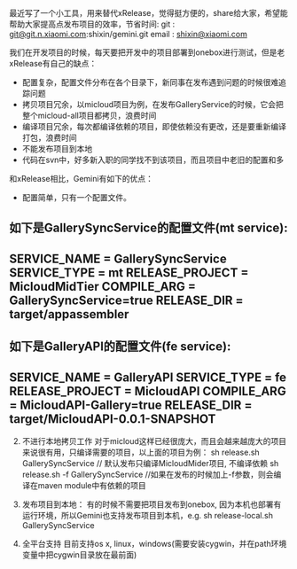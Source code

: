 最近写了一个小工具，用来替代xRelease，觉得挺方便的，share给大家，希望能帮助大家提高点发布项目的效率，节省时间:
git   : git@git.n.xiaomi.com:shixin/gemini.git
email : shixin@xiaomi.com

我们在开发项目的时候，每天要把开发中的项目部署到onebox进行测试，但是老xRelease有自己的缺点：
- 配置复杂，配置文件分布在各个目录下，新同事在发布遇到问题的时候很难追踪问题
- 拷贝项目冗余，以micloud项目为例，在发布GalleryService的时候，它会把整个micloud-all项目都拷贝，浪费时间
- 编译项目冗余，每次都编译依赖的项目，即使依赖没有更改，还是要重新编译打包，浪费时间
- 不能发布项目到本地
- 代码在svn中，好多新入职的同学找不到该项目，而且项目中老旧的配置和多


和xRelease相比，Gemini有如下的优点：
- 配置简单，只有一个配置文件。

如下是GallerySyncService的配置文件(mt service):
----------------------------
SERVICE_NAME = GallerySyncService
SERVICE_TYPE = mt
RELEASE_PROJECT = MicloudMidTier
COMPILE_ARG = GallerySyncService=true
RELEASE_DIR = target/appassembler
-----------------------------

如下是GalleryAPI的配置文件(fe service):
-----------------------------
SERVICE_NAME = GalleryAPI
SERVICE_TYPE = fe
RELEASE_PROJECT = MicloudAPI
COMPILE_ARG = MicloudAPI-Gallery=true
RELEASE_DIR = target/MicloudAPI-0.0.1-SNAPSHOT
-----------------------------

2. 不进行本地拷贝工作
对于micloud这样已经很庞大，而且会越来越庞大的项目来说很有用，只编译需要的项目，以上面的项目为例：
sh release.sh GallerySyncService // 默认发布只编译MicloudMider项目, 不编译依赖
sh release.sh -f GallerySyncService //如果在发布的时候加上-f参数，则会编译在maven module中有依赖的项目

3. 发布项目到本地：
有的时候不需要把项目发布到onebox, 因为本机也部署有运行环境，所以Gemini也支持发布项目到本机，e.g.
sh release-local.sh GallerySyncService

4. 全平台支持
目前支持os x, linux，windows(需要安装cygwin，并在path环境变量中把cygwin目录放在最前面)